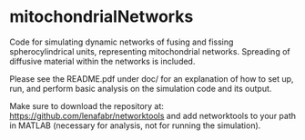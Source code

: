 # mitochondrialNetworks
Code for simulating dynamic networks of fusing and fissing spherocylindrical units, representing mitochondrial networks. Spreading of diffusive material within the networks is included.

Please see the README.pdf under doc/ for an explanation of how to set up, run, and perform basic analysis on the simulation code and its output.

Make sure to download the repository at:
https://github.com/lenafabr/networktools
and add networktools to your path in MATLAB (necessary for analysis, not for running the simulation).

